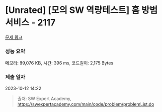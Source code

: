 # [Unrated] [모의 SW 역량테스트] 홈 방범 서비스 - 2117 

[문제 링크](https://swexpertacademy.com/main/code/problem/problemDetail.do?contestProbId=AV5V61LqAf8DFAWu) 

### 성능 요약

메모리: 89,076 KB, 시간: 396 ms, 코드길이: 2,175 Bytes

### 제출 일자

2023-10-12 14:22



> 출처: SW Expert Academy, https://swexpertacademy.com/main/code/problem/problemList.do